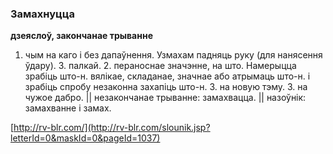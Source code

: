 ### Замахнуцца
**дзеяслоў, закончанае трыванне**

1. чым на каго і без дапаўнення. Узмахам падняць руку (для нанясення ўдару). З. палкай. 2. пераноснае значэнне, на што. Намерыцца зрабіць што-н. вялікае, складанае, значнае або атрымаць што-н. і зрабіць спробу незаконна захапіць што-н. З. на новую тэму. З. на чужое дабро. || незакончанае трыванне: замахвацца. || назоўнік: замахванне і замах.

<a rel="author">[http://rv-blr.com/](http://rv-blr.com/slounik.jsp?letterId=0&maskId=0&pageId=1037)</a>
